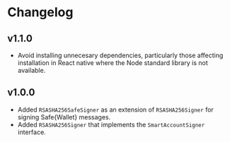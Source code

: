 # Changelog

## v1.1.0

- Avoid installing unnecesary dependencies, particularly those affecting installation in React native where the Node standard library is not available.

## v1.0.0

- Added `RSASHA256SafeSigner` as an extension of `RSASHA256Signer` for signing Safe{Wallet} messages.
- Added `RSASHA256Signer` that implements the `SmartAccountSigner` interface.
